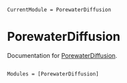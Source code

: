 ```@meta
CurrentModule = PorewaterDiffusion
```

# PorewaterDiffusion

Documentation for [PorewaterDiffusion](https://github.com/grahamedwards/PorewaterDiffusion.jl).

```@index
```

```@autodocs
Modules = [PorewaterDiffusion]
```
